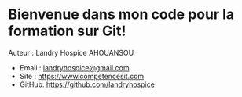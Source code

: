# Bienvenue dans mon code pour la formation sur Git!

Auteur : Landry Hospice AHOUANSOU
- Email : landryhospice@gmail.com
- Site : https://www.competencesit.com
- GitHub: https://github.com/landryhospice
